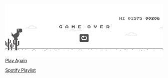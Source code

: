 <div>
  <a href="https://abd-01.github.io/mQnWbEvRcTxYzU/" target="_blank">
    <img src="https://github.com/ABD-01/ABD-01/blob/master/dino.png" alt="" width="100%" height="70%">
  </a>
  <a href="https://abd-01.github.io/mQnWbEvRcTxYzU/" target="_blank">Play Again</a>
</div>

<!--
### Hi there 👋

**ABD-01/ABD-01** is a ✨ _special_ ✨ repository because its `README.md` (this file) appears on your GitHub profile.

Here are some ideas to get you started:

- 🔭 I’m currently working on ...
- 🌱 I’m currently learning ...
- 👯 I’m looking to collaborate on ...
- 🤔 I’m looking for help with ...
- 💬 Ask me about ...
- 📫 How to reach me: ...
- 😄 Pronouns: ...
- ⚡ Fun fact: ...
-->

[Spotify Playlist](https://open.spotify.com/playlist/5dYnnvvYv1WETGwWZ0zBuT?si=95ed39YmTAyWBFo6g4lt0A)
